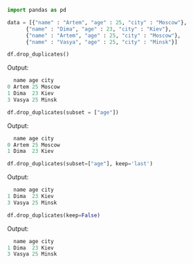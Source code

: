 ``` python
import pandas as pd

data = [{"name" : "Artem", "age" : 25, "city" : "Moscow"},
      {"name" : "Dima", "age" : 23, "city" : "Kiev"},
      {"name" : "Artem", "age" : 25, "city" : "Moscow"},
      {"name" : "Vasya", "age" : 25, "city" : "Minsk"}]
```

``` python
df.drop_duplicates()
```
Output:
``` python
  name age city 
0 Artem 25 Moscow 
1 Dima  23 Kiev 
3 Vasya 25 Minsk
```

``` python
df.drop_duplicates(subset = ["age"])
```
Output:
``` python
  name age city 
0 Artem 25 Moscow 
1 Dima  23 Kiev
```

``` python
df.drop_duplicates(subset=["age"], keep='last')
```
Output:
``` python
  name age city 
1 Dima  23 Kiev 
3 Vasya 25 Minsk
```

``` python
df.drop_duplicates(keep=False)
```
Output:
``` python
  name age city 
1 Dima  23 Kiev 
3 Vasya 25 Minsk
```
